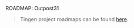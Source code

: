 ROADMAP: Outpost31

> Tingen project roadmaps can be found [here](https://github.com/orgs/spectrum-health-systems/projects/51/views/13).
